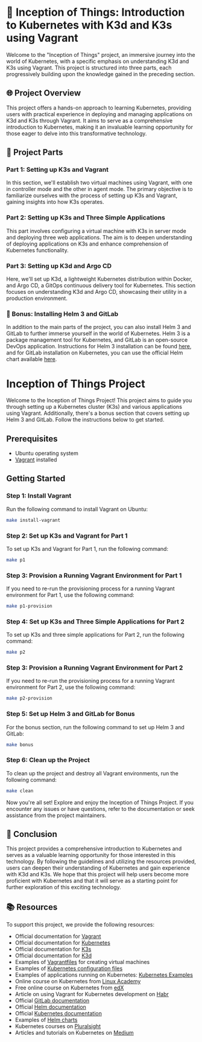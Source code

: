 # 🚀 Inception of Things: Introduction to Kubernetes with K3d and K3s using Vagrant

Welcome to the "Inception of Things" project, an immersive journey into the world of Kubernetes, with a specific emphasis on understanding K3d and K3s using Vagrant. This project is structured into three parts, each progressively building upon the knowledge gained in the preceding section.

## 🌐 Project Overview

This project offers a hands-on approach to learning Kubernetes, providing users with practical experience in deploying and managing applications on K3d and K3s through Vagrant. It aims to serve as a comprehensive introduction to Kubernetes, making it an invaluable learning opportunity for those eager to delve into this transformative technology.

## 🔧 Project Parts

### Part 1: Setting up K3s and Vagrant

In this section, we'll establish two virtual machines using Vagrant, with one in controller mode and the other in agent mode. The primary objective is to familiarize ourselves with the process of setting up K3s and Vagrant, gaining insights into how K3s operates.

### Part 2: Setting up K3s and Three Simple Applications

This part involves configuring a virtual machine with K3s in server mode and deploying three web applications. The aim is to deepen understanding of deploying applications on K3s and enhance comprehension of Kubernetes functionality.

### Part 3: Setting up K3d and Argo CD

Here, we'll set up K3d, a lightweight Kubernetes distribution within Docker, and Argo CD, a GitOps continuous delivery tool for Kubernetes. This section focuses on understanding K3d and Argo CD, showcasing their utility in a production environment.

### 🎁 Bonus: Installing Helm 3 and GitLab

In addition to the main parts of the project, you can also install Helm 3 and GitLab to further immerse yourself in the world of Kubernetes. Helm 3 is a package management tool for Kubernetes, and GitLab is an open-source DevOps application. Instructions for Helm 3 installation can be found [here](https://helm.sh/docs/intro/install/), and for GitLab installation on Kubernetes, you can use the official Helm chart available [here](https://gitlab.com/gitlab-org/charts/gitlab/).

# Inception of Things Project

Welcome to the Inception of Things Project! This project aims to guide you through setting up a Kubernetes cluster (K3s) and various applications using Vagrant. Additionally, there's a bonus section that covers setting up Helm 3 and GitLab. Follow the instructions below to get started.

## Prerequisites
- Ubuntu operating system
- [Vagrant](https://www.vagrantup.com/) installed

## Getting Started

### Step 1: Install Vagrant
Run the following command to install Vagrant on Ubuntu:
```bash
make install-vagrant
```

### Step 2: Set up K3s and Vagrant for Part 1
To set up K3s and Vagrant for Part 1, run the following command:
```bash
make p1
```

### Step 3: Provision a Running Vagrant Environment for Part 1
If you need to re-run the provisioning process for a running Vagrant environment for Part 1, use the following command:
```bash
make p1-provision
```

### Step 4: Set up K3s and Three Simple Applications for Part 2
To set up K3s and three simple applications for Part 2, run the following command:
```bash
make p2
```

### Step 3: Provision a Running Vagrant Environment for Part 2
If you need to re-run the provisioning process for a running Vagrant environment for Part 2, use the following command:
```bash
make p2-provision
```

### Step 5: Set up Helm 3 and GitLab for Bonus
For the bonus section, run the following command to set up Helm 3 and GitLab:
```bash
make bonus
```

### Step 6: Clean up the Project
To clean up the project and destroy all Vagrant environments, run the following command:
```bash
make clean
```

Now you're all set! Explore and enjoy the Inception of Things Project. If you encounter any issues or have questions, refer to the documentation or seek assistance from the project maintainers.
## 🏁 Conclusion

This project provides a comprehensive introduction to Kubernetes and serves as a valuable learning opportunity for those interested in this technology. By following the guidelines and utilizing the resources provided, users can deepen their understanding of Kubernetes and gain experience with K3d and K3s. We hope that this project will help users become more proficient with Kubernetes and that it will serve as a starting point for further exploration of this exciting technology.

## 📚 Resources

To support this project, we provide the following resources:

- Official documentation for [Vagrant](https://www.vagrantup.com/docs/)
- Official documentation for [Kubernetes](https://kubernetes.io/docs/)
- Official documentation for [K3s](https://rancher.com/docs/k3s/latest/en/)
- Official documentation for [K3d](https://k3d.io/)
- Examples of [Vagrantfiles](https://github.com/hashicorp/vagrant/tree/master/examples) for creating virtual machines
- Examples of [Kubernetes configuration files](https://github.com/kubernetes/examples)
- Examples of applications running on Kubernetes: [Kubernetes Examples](https://github.com/kubernetes/examples/tree/master/staging)
- Online course on Kubernetes from [Linux Academy](https://linuxacademy.com/course/kubernetes-essentials/)
- Free online course on Kubernetes from [edX](https://www.edx.org/course/introduction-to-kubernetes)
- Article on using Vagrant for Kubernetes development on [Habr](https://habr.com/ru/company/flant/blog/331524/)
- Official [GitLab documentation](https://docs.gitlab.com/)
- Official [Helm documentation](https://helm.sh/docs/)
- Official [Kubernetes documentation](https://kubernetes.io/docs/)
- Examples of [Helm charts](https://artifacthub.io/)
- Kubernetes courses on [Pluralsight](https://www.pluralsight.com/browse/kubernetes)
- Articles and tutorials on Kubernetes on [Medium](https://medium.com/tag/kubernetes)
